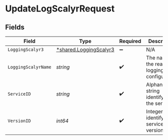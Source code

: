# UpdateLogScalyrRequest


## Fields

| Field                                                           | Type                                                            | Required                                                        | Description                                                     | Example                                                         |
| --------------------------------------------------------------- | --------------------------------------------------------------- | --------------------------------------------------------------- | --------------------------------------------------------------- | --------------------------------------------------------------- |
| `LoggingScalyr3`                                                | [*shared.LoggingScalyr3](../../models/shared/loggingscalyr3.md) | :heavy_minus_sign:                                              | N/A                                                             |                                                                 |
| `LoggingScalyrName`                                             | *string*                                                        | :heavy_check_mark:                                              | The name for the real-time logging configuration.               | test-log-endpoint                                               |
| `ServiceID`                                                     | *string*                                                        | :heavy_check_mark:                                              | Alphanumeric string identifying the service.                    | SU1Z0isxPaozGVKXdv0eY                                           |
| `VersionID`                                                     | *int64*                                                         | :heavy_check_mark:                                              | Integer identifying a service version.                          | 1                                                               |